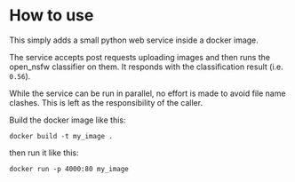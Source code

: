 # How to use

This simply adds a small python web service inside a docker image.

The service accepts post requests uploading images and then runs the open\_nsfw classifier on them. 
It responds with the classification result (i.e. `0.56`).

While the service can be run in parallel, no effort is made to avoid file name clashes. This is left as the responsibility of the caller.

Build the docker image like this: 
```
docker build -t my_image .
```

then run it like this: 
```
docker run -p 4000:80 my_image
```
